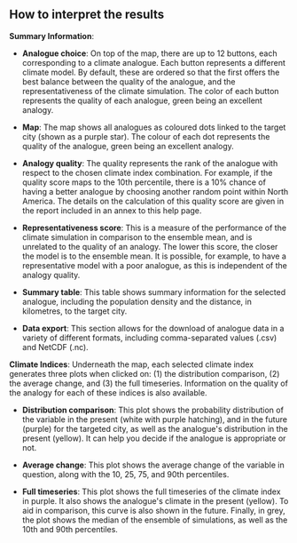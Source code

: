 ## How to interpret the results

__Summary Information__:

- __Analogue choice__: On top of the map, there are up to 12 buttons, each corresponding to a climate analogue. Each button represents a different climate model. By default, these are ordered so that the first offers the best balance between the quality of the analogue, and the representativeness of the climate simulation. The color of each button represents the quality of each analogue, green being an excellent analogy.

- __Map__: The map shows all analogues as coloured dots linked to the target city (shown as a purple star). The colour of each dot represents the quality of the analogue, green being an excellent analogy.

- __Analogy quality__: The quality represents the rank of the analogue with respect to the chosen climate index combination. For example, if the quality score maps to the 10th percentile, there is a 10% chance of having a better analogue by choosing another random point within North America. The details on the calculation of this quality score are given in the report included in an annex to this help page.

- __Representativeness score__: This is a measure of the performance of the climate simulation in comparison to the ensemble mean, and is unrelated to the quality of an analogy. The lower this score, the closer the model is to the ensemble mean. It is possible, for example, to have a representative model with a poor analogue, as this is independent of the analogy quality.

- __Summary table__: This table shows summary information for the selected analogue, including the population density and the distance, in kilometres, to the target city.

- __Data export__: This section allows for the download of analogue data in a variety of different formats, including comma-separated values (.csv) and NetCDF (.nc).

__Climate Indices__: Underneath the map, each selected climate index generates three plots when clicked on: (1) the distribution comparison, (2) the average change, and (3) the full timeseries. Information on the quality of the analogy for each of these indices is also available.

- __Distribution comparison__: This plot shows the probability distribution of the variable in the present (white with purple hatching), and in the future (purple) for the targeted city, as well as the analogue's distribution in the present (yellow). It can help you decide if the analogue is appropriate or not.

- __Average change__: This plot shows the average change of the variable in question, along with the 10, 25, 75, and 90th percentiles.

- __Full timeseries__: This plot shows the full timeseries of the climate index in purple. It also shows the analogue's climate in the present (yellow). To aid in comparison, this curve is also shown in the future. Finally, in grey, the plot shows the median of the ensemble of simulations, as well as the 10th and 90th percentiles.
